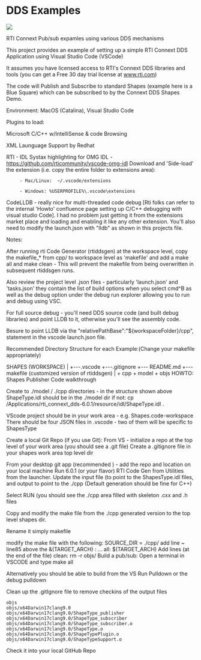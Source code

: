 # DDS Examples


![](https://github.com/psmass/DDSexamples/blob/master/RtiAsOne.png)

RTI Connext Pub/sub expamles using various DDS mechanisms
 
This project provides an example of setting up a simple RTI Connext DDS Application using Visual Studio Code (VSCode)

It assumes you have licensed access to RTI's Connext DDS libraries and tools (you can get a Free 30 day trial license at www.rti.com)

The code will Publish and Subscribe to standard Shapes (example here is a Blue Square) which can be subscribed to by the Connext DDS Shapes Demo.

Environment: MacOS (Catalina), Visual Studio Code

Plugins to load:

Microsoft C/C++ w/IntelliSense & code Browsing

XML Launguage Support by Redhat

RTI - IDL Systax highlighting for OMG IDL - https://github.com/rticommunity/vscode-omg-idl Download and 'Side-load' the extension (i.e. copy the entire folder to extensions area):

         - Mac/Linux:  ~/.vscode/extensions
         
         - Windows: %USERPROFILE%\.vscode\extensions
CodeLLDB - really nice for multi-threaded code debug [Rti folks can refer to the internal 'Howto' confluence page setting up C/C++ debugging with visual studio Code]. I had no problem just getting it from the extensions market place and loading and enabling it like any other extension. You'll also need to modify the launch.json with "lldb" as shown in this projects file.

Notes:

After running rti Code Generator (rtiddsgen) at the workspace level, copy the makefile_* from cpp/ to workspace level as 'makefile' and add a make all and make clean - This will prevent the makefile from being overwritten in subsequent rtiddsgen runs.

Also review the project level .json files - particularly 'launch.json' and 'tasks.json' they contain the list of build options when you select cmd^B as well as the debug option under the debug run explorer allowing you to run and debug using VSC.

For full source debug - you'll need DDS source code (and built debug libraries) and point LLDB to it, otherwise you'll see the assembly code.

Besure to point LLDB via the "relativePathBase":"${workspaceFolder}/cpp", statement in the vscode launch.json file.

Recommended Directory Structure for each Example:(Change your makefile appropriately)

SHAPES (WORKSPACE)
    |
    +---.vscode 
    +---.gitignore
    +--- README.md
    +--- makefile (customized version of rtiddsgen)
    |
    + cpp
    + model
    + objs
HOWTO: Shapes Publisher Code walkthrough

Create to ./model / ./cpp directories - in the structure shown above ShapeType.idl should be in the ./model dir if not: cp /Applications/rti_connext_dds-6.0.1/resource/idl/ShapeType.idl .

VScode project should be in your work area - e.g. Shapes.code-workspace There should be four JSON files in .vscode - two of them will be specific to ShapesType

Create a local Git Repo (if you use Git): From VS - initialize a repo at the top level of your work area (you should see a .git file) Create a .gitignore file in your shapes work area top level dir

From your desktop git app (recommended ) - add the repo and location on your local machine
Run 6.0.1 (or your flavor) RTI Code Gen from Utilities from the launcher. Update the input file (to point to the ShapesType.idl files, and output to point to the ./cpp (Default generation should be fine for C++)

Select RUN (you should see the ./cpp area filled with skeleton .cxx and .h files

Copy and modify the make file from the ./cpp generated version to the top level shapes dir.

Rename it simply makefile 

modify the make file with the following:
SOURCE_DIR = ./cpp/
add line ~ line85 above the &(TARGET_ARCH) : … all: $(TARGET_ARCH)
Add lines (at the end of the file) 
clean: 
	rm -r objs/
Build a pub/sub: Open a terminal in VSCODE and type make all

Alternatively you should be able to build from the VS Run Pulldown or the debug pulldown

Clean up the .gitIgnore file to remove checkins of the output files

    objs
    objs/x64Darwin17clang9.0
    objs/x64Darwin17clang9.0/ShapeType_publisher
    objs/x64Darwin17clang9.0/ShapeType_subscriber
    objs/x64Darwin17clang9.0/ShapeType_subscriber.o
    objs/x64Darwin17clang9.0/ShapeType.o
    objs/x64Darwin17clang9.0/ShapeTypePlugin.o
    objs/x64Darwin17clang9.0/ShapeTypeSupport.o
Check it into your local GitHub Repo
